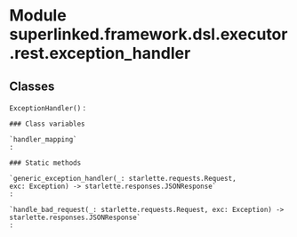 Module superlinked.framework.dsl.executor.rest.exception_handler
================================================================

Classes
-------

`ExceptionHandler()`
:   

    ### Class variables

    `handler_mapping`
    :

    ### Static methods

    `generic_exception_handler(_: starlette.requests.Request, exc: Exception) ‑> starlette.responses.JSONResponse`
    :

    `handle_bad_request(_: starlette.requests.Request, exc: Exception) ‑> starlette.responses.JSONResponse`
    :